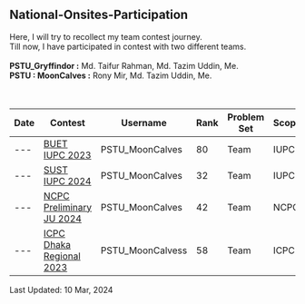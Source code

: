 ## National-Onsites-Participation

Here, I will try to recollect my team contest journey. <br /> Till now, I have participated in contest with two different teams. <br /> <br />
**PSTU_Gryffindor   :** Md. Taifur Rahman, Md. Tazim Uddin, Me. <br />
**PSTU : MoonCalves :** Rony Mir, Md. Tazim Uddin, Me. <br /> <br /> <br />


| Date | Contest | Username | Rank | Problem Set | Scope | Story & Solution
| --- | -- | -------- | ----------- | ---- | ---- | -----| 
| --- | [BUET IUPC 2023](https://toph.co/c/buet-inter-university-2023/standings) | PSTU_MoonCalves | 80 | Team | IUPC |
| --- | [SUST IUPC 2024](https://toph.co/c/inter-university-sust-cse-carnival-2024/standings) | PSTU_MoonCalves | 32 | Team | IUPC |
| --- | [NCPC Preliminary JU 2024](https://bapsoj.org/contests/ncpc-preliminary-ju-2023/standings) | PSTU_MoonCalves | 42 | Team | NCPC |
| --- | [ICPC Dhaka Regional 2023](https://bapsoj.org/contests/icpc-dhaka-regional-site-2023/standings) | PSTU_MoonCalvess | 58 | Team | ICPC |


Last Updated: 10 Mar, 2024

